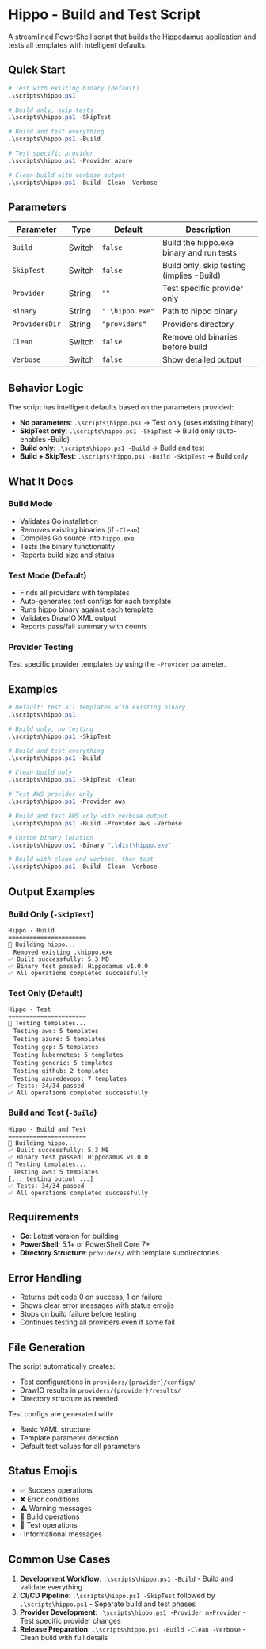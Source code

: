 # Hippo - Build and Test Script

A streamlined PowerShell script that builds the Hippodamus application and tests all templates with intelligent defaults.

## Quick Start

```powershell
# Test with existing binary (default)
.\scripts\hippo.ps1

# Build only, skip tests
.\scripts\hippo.ps1 -SkipTest

# Build and test everything
.\scripts\hippo.ps1 -Build

# Test specific provider
.\scripts\hippo.ps1 -Provider azure

# Clean build with verbose output
.\scripts\hippo.ps1 -Build -Clean -Verbose
```

## Parameters

| Parameter | Type | Default | Description |
|-----------|------|---------|-------------|
| `Build` | Switch | `false` | Build the hippo.exe binary and run tests |
| `SkipTest` | Switch | `false` | Build only, skip testing (implies -Build) |
| `Provider` | String | `""` | Test specific provider only |
| `Binary` | String | `".\hippo.exe"` | Path to hippo binary |
| `ProvidersDir` | String | `"providers"` | Providers directory |
| `Clean` | Switch | `false` | Remove old binaries before build |
| `Verbose` | Switch | `false` | Show detailed output |

## Behavior Logic

The script has intelligent defaults based on the parameters provided:

- **No parameters**: `.\scripts\hippo.ps1` → Test only (uses existing binary)
- **SkipTest only**: `.\scripts\hippo.ps1 -SkipTest` → Build only (auto-enables -Build)
- **Build only**: `.\scripts\hippo.ps1 -Build` → Build and test
- **Build + SkipTest**: `.\scripts\hippo.ps1 -Build -SkipTest` → Build only

## What It Does

### Build Mode
- Validates Go installation
- Removes existing binaries (if `-Clean`)
- Compiles Go source into `hippo.exe`
- Tests the binary functionality
- Reports build size and status

### Test Mode (Default)
- Finds all providers with templates
- Auto-generates test configs for each template
- Runs hippo binary against each template
- Validates DrawIO XML output
- Reports pass/fail summary with counts

### Provider Testing
Test specific provider templates by using the `-Provider` parameter.

## Examples

```powershell
# Default: test all templates with existing binary
.\scripts\hippo.ps1

# Build only, no testing
.\scripts\hippo.ps1 -SkipTest

# Build and test everything
.\scripts\hippo.ps1 -Build

# Clean build only
.\scripts\hippo.ps1 -SkipTest -Clean

# Test AWS provider only
.\scripts\hippo.ps1 -Provider aws

# Build and test AWS only with verbose output
.\scripts\hippo.ps1 -Build -Provider aws -Verbose

# Custom binary location
.\scripts\hippo.ps1 -Binary ".\dist\hippo.exe"

# Build with clean and verbose, then test
.\scripts\hippo.ps1 -Build -Clean -Verbose
```

## Output Examples

### Build Only (`-SkipTest`)
```
Hippo - Build
======================
🔨 Building hippo...
ℹ️ Removed existing .\hippo.exe
✅ Built successfully: 5.3 MB
✅ Binary test passed: Hippodamus v1.0.0
✅ All operations completed successfully
```

### Test Only (Default)
```
Hippo - Test
======================
🧪 Testing templates...
ℹ️ Testing aws: 5 templates
ℹ️ Testing azure: 5 templates
ℹ️ Testing gcp: 5 templates
ℹ️ Testing kubernetes: 5 templates
ℹ️ Testing generic: 5 templates
ℹ️ Testing github: 2 templates
ℹ️ Testing azuredevops: 7 templates
✅ Tests: 34/34 passed
✅ All operations completed successfully
```

### Build and Test (`-Build`)
```
Hippo - Build and Test
======================
🔨 Building hippo...
✅ Built successfully: 5.3 MB
✅ Binary test passed: Hippodamus v1.0.0
🧪 Testing templates...
ℹ️ Testing aws: 5 templates
[... testing output ...]
✅ Tests: 34/34 passed
✅ All operations completed successfully
```

## Requirements

- **Go**: Latest version for building
- **PowerShell**: 5.1+ or PowerShell Core 7+
- **Directory Structure**: `providers/` with template subdirectories

## Error Handling

- Returns exit code 0 on success, 1 on failure
- Shows clear error messages with status emojis
- Stops on build failure before testing
- Continues testing all providers even if some fail

## File Generation

The script automatically creates:
- Test configurations in `providers/{provider}/configs/`
- DrawIO results in `providers/{provider}/results/`
- Directory structure as needed

Test configs are generated with:
- Basic YAML structure
- Template parameter detection
- Default test values for all parameters

## Status Emojis

- ✅ Success operations
- ❌ Error conditions
- ⚠️ Warning messages
- 🔨 Build operations
- 🧪 Test operations
- ℹ️ Informational messages

## Common Use Cases

1. **Development Workflow**: `.\scripts\hippo.ps1 -Build` - Build and validate everything
2. **CI/CD Pipeline**: `.\scripts\hippo.ps1 -SkipTest` followed by `.\scripts\hippo.ps1` - Separate build and test phases
3. **Provider Development**: `.\scripts\hippo.ps1 -Provider myProvider` - Test specific provider changes
4. **Release Preparation**: `.\scripts\hippo.ps1 -Build -Clean -Verbose` - Clean build with full details
